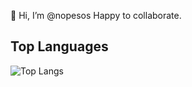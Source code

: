 👋 Hi, I’m @nopesos
Happy to collaborate.

## Top Languages

![Top Langs](https://github-readme-stats.vercel.app/api/top-langs/?username=nopesos&layout=compact&theme=graywhite)

<!---
nopesos/nopesos is a ✨ special ✨ repository because its `README.md` (this file) appears on your GitHub profile.
You can click the Preview link to take a look at your changes.
--->

